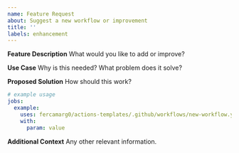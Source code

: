 ```yaml
---
name: Feature Request
about: Suggest a new workflow or improvement
title: ''
labels: enhancement
---
```


**Feature Description**
What would you like to add or improve?

**Use Case**
Why is this needed? What problem does it solve?

**Proposed Solution**
How should this work?

```yaml
# example usage
jobs:
  example:
    uses: fercamarg0/actions-templates/.github/workflows/new-workflow.yml@v2
    with:
      param: value
```

**Additional Context**
Any other relevant information.

